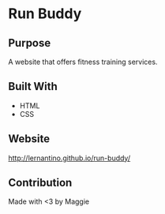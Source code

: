 # Run Buddy

## Purpose
A website that offers fitness training services.

## Built With
* HTML
* CSS

## Website
http://lernantino.github.io/run-buddy/

## Contribution
Made with <3 by Maggie

